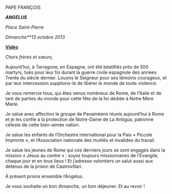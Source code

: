 PAPE FRANÇOIS

***ANGÉLUS***

*Place Saint-Pierre*

*Dimanche**13 octobre 2013*

**[Vidéo](http://player.rv.va/vaticanplayer.asp?language=it&tic=VA_IB4585UH)**

*Chers frères et sœurs,*

Aujourd’hui, à Tarragone, en Espagne, ont été béatifiés près de 500 martyrs, tués pour leur foi durant la guerre civile espagnole des années Trente du siècle dernier. Louons le Seigneur pour ses témoins courageux, et par leur intercession supplions-le de libérer le monde de toute violence.

Je vous remercie tous, qui êtes venus nombreux de Rome, de l’Italie et de tant de parties du monde pour cette fête de la foi dédiée à Notre Mère Marie.

Je salue avec affection le groupe de Panaméens réunis aujourd’hui à Rome et je les confie à la protection de Notre-Dame de La Antigua, patronne céleste de cette bien-aimée nation.

Je salue les enfants de l’Orchestre international pour la Paix « Piccole Impronte », et l’Association nationale des mutilés et invalides du travail.

Je salue les jeunes de Rome qui ces derniers jours se sont engagés dans la mission « Jésus au centre » : soyez toujours missionnaires de l’Évangile, chaque jour et en tous lieux ! Et j’adresse volontiers un salut aussi aux détenus de la prison de Castrovillari.

À présent prions ensemble l’Angélus.

Je vous souhaite un bon dimanche, un bon déjeuner. Et au revoir !